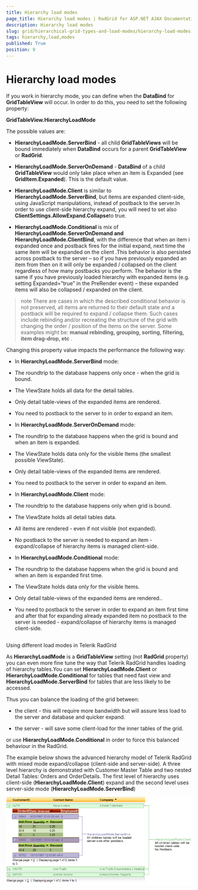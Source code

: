```yaml
---
title: Hierarchy load modes
page_title: Hierarchy load modes | RadGrid for ASP.NET AJAX Documentation
description: Hierarchy load modes
slug: grid/hierarchical-grid-types-and-load-modes/hierarchy-load-modes
tags: hierarchy,load,modes
published: True
position: 9
---
```


# Hierarchy load modes



If you work in hierarchy mode, you can define when the **DataBind** for **GridTableView** will occur. In order to do this, you need to set the following property:

**GridTableView.HierarchyLoadMode**

The possible values are:

* **HierarchyLoadMode.ServerBind** - all child **GridTableViews** will be bound immediately when **DataBind** occurs for a parent **GridTableView** or **RadGrid**.

* **HierarchyLoadMode.ServerOnDemand** - **DataBind** of a child **GridTableView** would only take place when an item is Expanded (see **GridItem.Expanded**). This is the default value.

* **HierarchyLoadMode.Client** is similar to **HierarchyLoadMode.ServerBind**, but items are expanded client-side, using JavaScript manipulations, instead of postback to the server.In order to use client-side hierarchy expand, you will need to set also **ClientSettings.AllowExpand.Collapse**to true.

* **HierarchyLoadMode.Conditional** is mix of **HierarchyLoadMode.ServerOnDemand and HierarchyLoadMode.ClientBind**, with the difference that when an item i expanded once and postback fires for the initial expand, next time the same item will be expanded on the client .This behavior is also persisted across postback to the server – so if you have previously expanded an item from then on it will only be expanded / collapsed on the client regardless of how many postbacks you perform. The behavior is the same if you have previously loaded hierarchy with expanded items (e.g. setting Expanded=”true” in the PreRender event) – these expanded items will also be collapsed / expanded on the client.

>note There are cases in which the described conditional behavior is not preserved, all items are returned to their default state and a postback will be required to expand / collapse them. Such cases include rebinding and/or recreating the structure of the grid with changing the order / position of the items on the server. Some examples might be: **manual rebinding, grouping, sorting, filtering, item drag-drop, etc** .
>


Changing this property value impacts the performance the following way:

* In **HierarchyLoadMode.ServerBind** mode:

* The roundtrip to the database happens only once - when the grid is bound.

* The ViewState holds all data for the detail tables.

* Only detail table-views of the expanded items are rendered.

* You need to postback to the server to in order to expand an item.

* In **HierarchyLoadMode.ServerOnDemand** mode:

* The roundtrip to the database happens when the grid is bound and when an item is expanded.

* The ViewState holds data only for the visible Items (the smallest possible ViewState).

* Only detail table-views of the expanded items are rendered.

* You need to postback to the server in order to expand an item.

* In **HierarchyLoadMode.Client** mode:

* The roundtrip to the database happens only when grid is bound.

* The ViewState holds all detail tables data.

* All items are rendered - even if not visible (not expanded).

* No postback to the server is needed to expand an item - expand/collapse of hierarchy items is managed client-side.

* In **HierarchyLoadMode.Conditional** mode:

* The roundtrip to the database happens when the grid is bound and when an item is expanded first time.

* The ViewState holds data only for the visible Items.

* Only detail table-views of the expanded items are rendered..

* You need to postback to the server in order to expand an item first time and after that for expanding already expanded item no postback to the server is needed - expand/collapse of hierarchy items is managed client-side.

## 

Using different load modes in Telerik RadGrid

As **HierarchyLoadMode** is a **GridTableView** setting (not **RadGrid** property) you can even more fine tune the way that Telerik RadGrid handles loading of hierarchy tables.You can set **HierarchyLoadMode.Client** or **HierarchyLoadMode.Conditional** for tables that need fast view and **HierarchyLoadMode.ServerBind** for tables that are less likely to be accessed.

Thus you can balance the loading of the grid between:

* the client - this will require more bandwidth but will assure less load to the server and database and quicker expand.

* the server - will save some client-load for the inner tables of the grid.

or use **HierarchyLoadMode.Conditional** in order to force this balanced behaviour in the RadGrid.

The example below shows the advanced hierarchy model of Telerik RadGrid with mixed mode expand/collapse (client-side and server-side). A three level hierarchy is demonstrated with Customer Master Table and two nested Detail Tables: Orders and OrderDetails. The first level of hierarchy uses client-side (**HierarchyLoadMode.Client**) expand and the second level uses server-side mode (**HierarchyLoadMode.ServerBind**)

![Mixed Load Mode](images/grd_MixedLoadMode_markedup.png)





